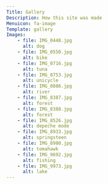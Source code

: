 ```yaml
---
Title: Gallery
Description: How this site was made
Menuicon: fa-image
Template: gallery
Images:
    - file: IMG_0448.jpg
      alt: dog
    - file: IMG_0550.jpg
      alt: bike
    - file: IMG_0716.jpg
      alt: tuna
    - file: IMG_0753.jpg
      alt: unicycle
    - file: IMG_0886.jpg
      alt: river
    - file: IMG_8387.jpg
      alt: forest
    - file: IMG_8388.jpg
      alt: forest
    - file: IMG_8526.jpg
      alt: depeche mode
    - file: IMG_8933.jpg
      alt: springsteen
    - file: IMG_8980.jpg
      alt: tomahawk
    - file: IMG_9692.jpg
      alt: fishing
    - file: IMG_9973.jpg
      alt: lake
---
```





